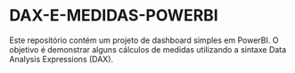# DAX-E-MEDIDAS-POWERBI
Este repositório contém um projeto de dashboard simples em PowerBI. O objetivo é demonstrar alguns cálculos de medidas utilizando a sintaxe Data Analysis Expressions (DAX).
